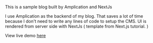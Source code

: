This is a sample blog built by Amplication and NextJs

I use Amplication as the backend of my blog. That saves a lot of time because I don't need to write any lines of code to setup the CMS. UI is rendered from server side with NextJs ( template from Next.js tutorial. )

View live demo [here](https://amplication-client-demo.vercel.app)